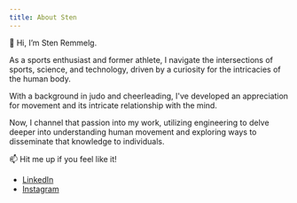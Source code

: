 ```yaml
---
title: About Sten
---
```


👋 Hi, I’m Sten Remmelg.

As a sports enthusiast and former athlete, I navigate the intersections of sports, science, and technology, driven by a curiosity for the intricacies of the human body. 

With a background in judo and cheerleading, I've developed an appreciation for movement and its intricate relationship with the mind. 

Now, I channel that passion into my work, utilizing engineering to delve deeper into understanding human movement and exploring ways to disseminate that knowledge to individuals.

📫 Hit me up if you feel like it! 
- [LinkedIn](https://www.linkedin.com/in/stenremmelg/) 
- [Instagram](https://www.instagram.com/steniinsta/)
